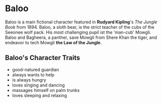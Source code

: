 # Baloo

Baloo is a main fictional character featured in **Rudyard Kipling**'s *The Jungle Book* from 1894.
Baloo, a sloth bear, is the strict teacher of the cubs of the Seeonee wolf pack. His most challenging pupil ist the 'man-cub' Mowgli. Baloo and Bagheera, a panther, save Mowgli from Shere Khan the tiger, and endeavor to tech Mowgli **the Law of the Jungle**.

## Baloo's Character Traits

* good-natured guardian
* always wants to help
* is always hungry
* loves singing and dancing
* massages himself on palm trunks
* loves sleeping and relaxing